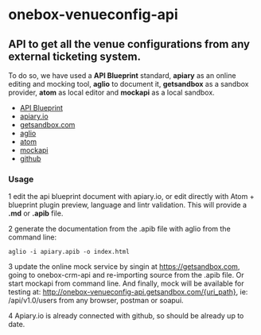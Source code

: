 # onebox-venueconfig-api

## API to get all the venue configurations from any external ticketing system.

To do so, we have used a **API Blueprint** standard, **apiary** as an online editing and mocking tool, **aglio** to document it, **getsandbox** as a sandbox provider, **atom** as local editor and **mockapi** as a local sandbox.
+ [API Blueprint](https://apiblueprint.org/)
+ [apiary.io](http://docs.oneboxvenueconfigapi.apiary.io/)
+ [getsandbox.com](http://onebox-venueconfig-api.getsandbox.com/)
+ [aglio](https://github.com/danielgtaylor/aglio)
+ [atom](http://atom.io)
+ [mockapi](https://github.com/joliva-ob/mockapi)
+ [github](https://github.com/joliva-ob/onebox-venueconfig-api)

### Usage
1 edit the api blueprint document with apiary.io, or edit directly with Atom + blueprint plugin preview, language and lintr validation. This will provide a **.md** or **.apib** file.

2 generate the documentation from the .apib file with aglio from the command line:
```
aglio -i apiary.apib -o index.html
```
3 update the online mock service by singin at https://getsandbox.com, going to onebox-crm-api and re-importing source from the .apib file. Or start mockapi from command line. And finally, mock will be available for testing at: http://onebox-venueconfig-api.getsandbox.com/{uri_path}, ie: /api/v1.0/users from any browser, postman or soapui.

4 Apiary.io is already connected with github, so should be already up to date.
